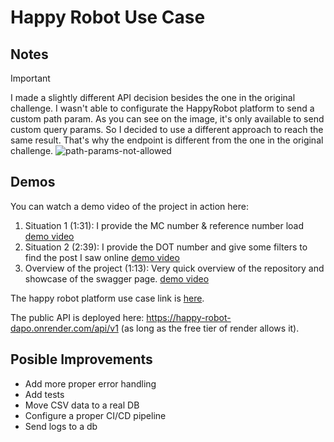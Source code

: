 # Happy Robot Use Case

## Notes
> [!IMPORTANT]
> I made a slightly different API decision besides the one in the original challenge. I wasn't able to configurate the HappyRobot platform to send a custom path param. As you can see on the image, it's only available to send custom query params. So I decided to use a different approach to reach the same result. That's why the endpoint is different from the one in the original challenge.
![path-params-not-allowed](public/path-params-not-allowed.png.png)

## Demos

You can watch a demo video of the project in action here:
1. Situation 1 (1:31): I provide the MC number & reference number load [demo video](https://www.loom.com/share/be804dc178404bdea7b5ba8bf36acce5?sid=21f171c8-c43e-4f71-a4b0-3a3b599a618c)
2. Situation 2 (2:39): I provide the DOT number and give some filters to find the post I saw online [demo video](https://www.loom.com/share/6a6b8b4d88ae4bbfafe76de3b38ebcc0?sid=c61f0abf-7970-4e41-a96a-6bcc4d912c31)
3. Overview of the project (1:13): Very quick overview of the repository and showcase of the swagger page. [demo video](https://www.loom.com/share/4cedf523efc94826b232313aa2ca188b?sid=65704d5b-3b84-41b8-a710-af6f3b703dd7)

The happy robot platform use case link is [here](https://app.happyrobot.ai/use-cases/6723195ed1f0053ba28b51f6?use-case-id=67e1f6f4139c8f4fff5f2746&prompt-id=a103431e-9a67-4d3b-ad05-d26454d1b861).

The public API is deployed here: https://happy-robot-dapo.onrender.com/api/v1 (as long as the free tier of render allows it).

## Posible Improvements
- Add more proper error handling
- Add tests
- Move CSV data to a real DB
- Configure a proper CI/CD pipeline
- Send logs to a db
